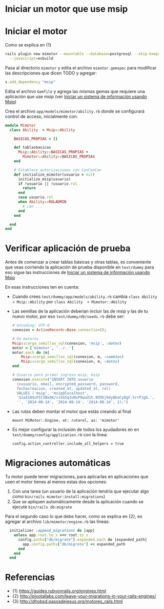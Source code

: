 # Iniciar un motor que use msip

# Iniciar el motor

Como se explica en {1}
```sh
rails plugin new mimotor --mountable --database=postgresql --skip-keeps \
  --javascript=esbuild
```

Pasa al directorio `mimotor` y edita el archivo `mimotor.gemspec` para 
modificar  las descripciones que dicen TODO y agregar:
```ruby
s.add_dependency "msip"
```

Edita el archivo `Gemfile` y agrega las mismas gemas que requiere una 
aplicación que use msip (ver [Iniciar un sistema de información usando Msip](doc/iniciar-si-usando-msip.md))

Crea el archivo `app/models/mimotor/ability.rb` donde se configurará 
control de acceso, inicialmente con:
```ruby
module Mimotor
  class Ability  < Msip::Ability

    BASICAS_PROPIAS = []

    def tablasbasicas
      Msip::Ability::BASICAS_PROPIAS +
        Mimotor::Ability::BASICAS_PROPIAS
    end

    # Establece autorizaciones con CanCanCan
    def initialize_mimotor(usuario = nil)
      initialize_msip(usuario)
      if !usuario || !usuario.rol
        return
      end
      case usuario.rol
      when Ability::ROLADMIN
        # can ...
      end
    end

  end
end
```

# Verificar aplicación de prueba

Antes de comenzar a crear tablas básicas y otras tablas, es conveniente que 
veas corriendo la aplicación de prueba disponible en `test/dummy` para 
eso sigue las instrucciones de 
[Iniciar un sistema de información usando Msip](iniciar-si-usando-msip)

En esas instrucciones ten en cuenta:

* Cuando crees `test/dummy/app/models/ability.rb` cambia
`class Ability  < Msip::Ability` por `class Ability  < Mimotor::Ability`
* Las semillas de la aplicación deberían incluir las de 
  msip y las de tu nuevo motor, por eso `test/dummy/db/seeds.rb`
  debe ser:

  ```ruby
  # encoding: UTF-8
  conexion = ActiveRecord::Base.connection();
  
  # De motores
  Msip::carga_semillas_sql(conexion, 'msip', :datos)
  motor = ['mimotor', '../..']
  motor.each do |m|
      Msip::carga_semillas_sql(conexion, m, :cambios)
      Msip::carga_semillas_sql(conexion, m, :datos)
  end
  
  # Usuario para primer ingreso msip, msip
  conexion.execute("INSERT INTO usuario 
    (nusuario, email, encrypted_password, password, 
    fechacreacion, created_at, updated_at, rol) 
    VALUES ('msip', 'msip@localhost', 
    '$2a$10$uPICXBx8K/csSb5q3uNsPOwuU1h.9O5Kj9dyQbaCy8gF.5rrPJgG.',
    '', '2014-08-14', '2014-08-14', '2014-08-14', 1);")
  ```
* Las rutas deben montar el motor que estás creando al final
  ```
  mount MiMotor::Engine, at: rutarel, as: 'mimotor'
  ```

* Es mejor configurar la inclusión de todos los ayudadores en
  en `test/dummy/config/application.rb` con la línea:
  ```
  config.action_controller.include_all_helpers = true
  ```

# Migraciones automáticas

Tu motor puede tener migraciones, para aplicarlas en aplicaciones que 
usen el motor tienes al menos estas dos opciones:

1. Con una tarea (un usuario de la aplicación tendría que ejecutar algo como 
   `bin/rails mimotor:install:migrations`)
2. Que se apliquen automáticamente desde la aplicación cuando se ejecute 
   `bin/rails db:migrate`

Para el segundo caso lo que debe hacer, como se explica en {2}, es agregar 
al archivo `lib/mimotor/engine.rb` las líneas:

```ruby
  initializer :append_migrations do |app|
    unless app.root.to_s === root.to_s
      config.paths["db/migrate"].expanded.each do |expanded_path|
        app.config.paths["db/migrate"] << expanded_path
      end
    end
  end
```


# Referencias
* {1} https://guides.rubyonrails.org/engines.html
* {2} http://pivotallabs.com/leave-your-migrations-in-your-rails-engines/
* {3} http://dhobsd.pasosdejesus.org/motores_rails.html

